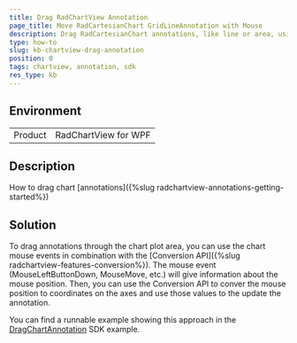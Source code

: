 ```yaml
---
title: Drag RadChartView Annotation
page_title: Move RadCartesianChart GridLineAnnotation with Mouse
description: Drag RadCartesianChart annotations, like line or area, using the mouse and Conversion API
type: how-to
slug: kb-chartview-drag-annotation
position: 0
tags: chartview, annotation, sdk
res_type: kb
---
```


## Environment
<table>
	<tr>
		<td>Product</td>
		<td>RadChartView for WPF</td>
	</tr>
</table>

## Description

How to drag chart [annotations]({%slug radchartview-annotations-getting-started%})

## Solution

To drag annotations through the chart plot area, you can use the chart mouse events in combination with the [Conversion API]({%slug radchartview-features-conversion%}). The mouse event (MouseLeftButtonDown, MouseMove, etc.) will give information about the mouse position. Then, you can use the Conversion API to conver the mouse position to coordinates on the axes and use those values to the update the annotation.

You can find a runnable example showing this approach in the [DragChartAnnotation](https://github.com/telerik/xaml-sdk/tree/master/ChartView/WPF/DragChartAnnotation) SDK example.
